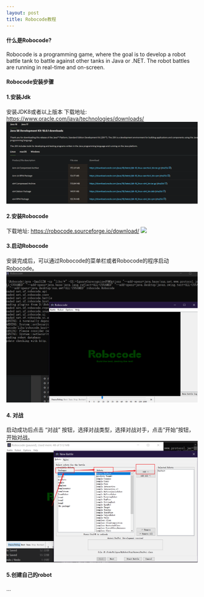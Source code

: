 ```yaml
---
layout: post
title: Robocode教程
---
```

#### 什么是Robocode?

Robocode is a programming game, where the goal is to develop a robot battle tank to battle against other tanks in Java or .NET. The robot battles are running in real-time and on-screen.

#### Robocode安装步骤
#### 1.安装Jdk
安装JDK8或者以上版本
下载地址: https://www.oracle.com/java/technologies/downloads/
![](/my_pics/JDK安装网站.png)

#### 2.安装Robocode
下载地址: https://robocode.sourceforge.io/download/
![](/my_pics/Robocode安装网站.png)

#### 3.启动Robocode
安装完成后，可以通过Robocode的菜单栏或者Robocode的程序启动Robocode。
![](/my_pics/启动robocode.png)


#### 4. 对战
启动成功后点击 “对战” 按钮，选择对战类型，选择对战对手，点击“开始”按钮，开始对战。
![](/my_pics/对战.png)

#### 5.创建自己的robot
...